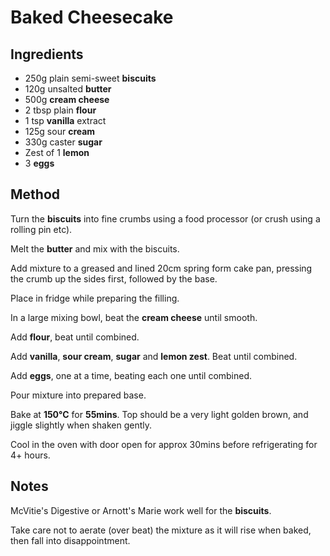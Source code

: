 # Baked Cheesecake

## Ingredients

- 250g plain semi-sweet **biscuits**
- 120g unsalted **butter**
- 500g **cream cheese**
- 2 tbsp plain **flour**
- 1 tsp **vanilla** extract
- 125g sour **cream**
- 330g caster **sugar**
- Zest of 1 **lemon**
- 3 **eggs**

## Method

Turn the **biscuits** into fine crumbs using a food processor (or crush using a rolling pin etc).

Melt the **butter** and mix with the biscuits.

Add mixture to a greased and lined 20cm spring form cake pan, pressing the crumb up the sides first, followed by the base.

Place in fridge while preparing the filling.

In a large mixing bowl, beat the **cream cheese** until smooth.

Add **flour**, beat until combined.

Add **vanilla**, **sour cream**, **sugar** and **lemon zest**. Beat until combined.

Add **eggs**, one at a time, beating each one until combined.

Pour mixture into prepared base.

Bake at **150&deg;C** for **55mins**. Top should be a very light golden brown, and jiggle slightly when shaken gently.

Cool in the oven with door open for approx 30mins before refrigerating for 4+ hours.

## Notes

McVitie's Digestive or Arnott's Marie work well for the **biscuits**.

Take care not to aerate (over beat) the mixture as it will rise when baked, then fall into disappointment.

